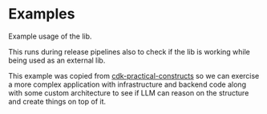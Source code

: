 # Examples

Example usage of the lib.

This runs during release pipelines also to check if the lib is working while being used as an external lib.

This example was copied from [cdk-practical-constructs](https://github.com/flaviostutz/cdk-practical-constructs) so we can exercise a more complex application with infrastructure and backend code along with some custom architecture to see if LLM can reason on the structure and create things on top of it.

